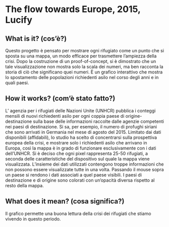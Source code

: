 # The flow towards Europe, 2015, Lucify

## What is it? (cos’è?)

Questo progetto è pensato per mostrare ogni rifugiato come un punto che si sposta su una mappa, un modo efficace per trasmettere l’ampiezza della crisi. Dopo la costruzione di un proof-of-concept, si è dimostrato che un tale visualizzazione non mostra solo la scala dei numeri, ma ben racconta la storia di ciò che significano quei numeri. 
È un grafico interattivo che mostra lo spostamento delle popolazioni richiedenti asilo nel corso degli anni e in quali paesi.

## How it works? (com’è stato fatto?)

L’ agenzia per i rifugiati delle Nazioni Unite (UNHCR) pubblica i conteggi mensili di nuovi richiedenti asilo per ogni coppia paese di origine-destinazione sulla base delle informazioni raccolte dalle agenzie competenti nei paesi di destinazione. Si sa, per esempio, il numero di profughi siriani che sono arrivati ​​in Germania nel mese di agosto del 2015.
Limitato dai dati disponibili (affidabili), lo studio ha scelto di concentrarsi sulla prospettiva europea della crisi, e mostrare solo i richiedenti asilo che arrivano in Europa, così la mappa è in grado di funzionare esclusivamente con i dati dell’UNHCR.
Si è deciso che ogni pixel rappresenta 25-50 rifugiati, a seconda delle caratteristiche del dispositivo sul quale la mappa viene visualizzata.
L’insieme dei dati utilizzati contengono troppe informazioni che non possono essere visualizzate tutte in una volta. Passando il mouse sopra un paese si rendono i dati associati a quel paese visibili. 
I paesi di destinazione e di origine sono colorati con un’opacità diversa rispetto al resto della mappa.

## What does it mean? (cosa significa?)

Il grafico permette una buona lettura della crisi dei rifugiati che stiamo vivendo in questo periodo.

